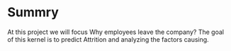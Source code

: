 # Summry
At this project we will focus Why employees leave the company? The goal of this kernel is to predict Attrition and analyzing the factors causing.